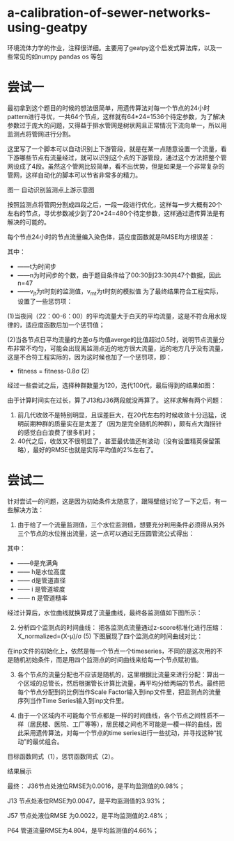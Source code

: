 # a-calibration-of-sewer-networks-using-geatpy
环境流体力学的作业，注释很详细。主要用了geatpy这个启发式算法库，以及一些常见的如numpy pandas os 等包

# 尝试一
最初拿到这个题目的时候的想法很简单，用遗传算法对每一个节点的24小时pattern进行寻优，一共64个节点，这样就有64*24=1536个待定参数，为了解决参数过于庞大的问题，又得益于排水管网是树状网且正常情况下流向单一，所以用监测点将管网进行分割。

这里写了一个脚本可以自动识别上下游管段，就是在某一点随意设置一个流量，看下游哪些节点有流量经过，就可以识别这个点的下游管段，通过这个方法把整个管网设成了4段。虽然这个管网比较简单，看不出优势，但是如果是一个非常复杂的管网，这样自动化的脚本可以节省非常多的精力。
 
图一 自动识别监测点上游示意图

按照监测点将管网分割成四段之后，一段一段进行优化，这样每一步大概有20个左右的节点，寻优参数减少到了20*24=480个待定参数，这样通过遗传算法是有解决的可能的。

每个节点24小时的节点流量编入染色体，适应度函数就是RMSE均方根误差：

其中：
* ——t为时间步
* ——n为时间步的个数，由于题目条件给了00:30到23:30共47个数据，因此n=47
* ——v<sub>jt</sub>为t时刻的监测值，v<sub>mt</sub>为t时刻的模拟值
为了最终结果符合工程实际，设置了一些惩罚项：

(1)当夜间（22：00-6：00）的平均流量大于白天的平均流量，这是不符合用水规律的，适应度函数后加一个惩罚值；

(2)当各节点日平均流量的方差σ与均值averge的比值超过0.5时，说明节点流量分布非常不均匀，可能会出现离监测点近的地方很大流量，远的地方几乎没有流量，这是不合符工程实际的，因为这时候也加了一个惩罚项，即：

* fitness = fitness-0.8σ                                     (2)

经过一些尝试之后，选择种群数量为120，迭代100代，最后得到的结果如图：
 
 
由于计算时间实在过长，算了J13和J36两段就没再算了。
这样求解有两个问题：
1. 前几代收敛不是特别明显，且误差巨大，在20代左右的时候收敛十分迅猛，说明前期种群的质量实在是太差了（因为是完全随机的种群），颇有点大海捞针的感觉白白浪费了很多机时；
2. 40代之后，收敛又不很明显了，甚至最优值还有波动（没有设置精英保留策略），最好的RMSE也就是实际平均值的2%左右了。

# 尝试二
针对尝试一的问题，这是因为初始条件太随意了，跟隔壁组讨论了一下之后，有一些解决方法：
1. 由于给了一个流量监测值，三个水位监测值，想要充分利用条件必须得从另外三个节点的水位推出流量，这一点可以通过无压圆管流公式得出：


其中：
* ——θ是充满角
* —— h是水位高度
* —— d是管道直径
* —— i 是管道坡度
* —— n 是管道糙率

经过计算后，水位曲线就换算成了流量曲线，最终各监测值如下图所示：

2. 分析四个监测点的时间曲线：
把各监测点流量通过z-score标准化进行压缩：
X_normalized=(X-μ)/σ                                    (5)
下图展现了四个监测点的时间曲线对比：
 
在inp文件的初始化上，依然是每一个节点一个timeseries，不同的是这次用的不是随机初始条件，而是用四个监测点的时间曲线来给每一个节点赋初值。

3. 各个节点的流量分配也不应该是随机的，这里根据比流量来进行分配：算出一个区域的总管长，然后根据管长计算比流量，再平均分给两端的节点。最终把每个节点分配到的比例当作Scale Factor输入到inp文件里，把监测点的流量序列当作Time Series输入到inp文件里。

4. 由于一个区域内不可能每个节点都是一样的时间曲线，各个节点之间性质不一样（居民楼、医院、工厂等等），居民楼之间也不可能是一模一样的曲线，因此采用遗传算法，对每一个节点的time series进行一些扰动，并寻找这种“扰动”的最优组合。

目标函数同式（1），惩罚函数同式（2）。

结果展示
 
最终：
J36节点处液位RMSE为0.0016，是平均监测值的0.98%；

J13 节点处液位RMSE为0.0047，是平均监测值的3.93%；

J57 节点处液位RMSE 为0.0022，是平均监测值的2.48%；

P64 管道流量RMSE为4.804，是平均监测值的4.66%；
